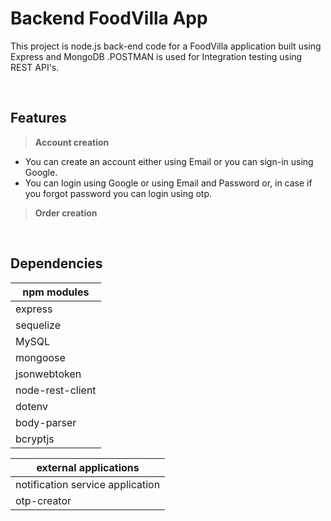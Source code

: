 # Backend FoodVilla App
This project is node.js back-end code for a FoodVilla application built using Express and MongoDB .POSTMAN is used for
Integration testing using REST API's.

<br/>

## Features

>**Account creation**
- You can create an account either using Email or you can sign-in using Google.
- You can login  using Google or using Email and Password or, in case if you forgot password you can login using otp.  

>**Order creation**


<br/>

## Dependencies
|npm modules|
|-|
|express|
|sequelize|
|MySQL|
|mongoose|
|jsonwebtoken|
|node-rest-client|
|dotenv|
|body-parser|
|bcryptjs|

|external applications|
|-|
|notification service application|
|otp-creator|

<br/>

